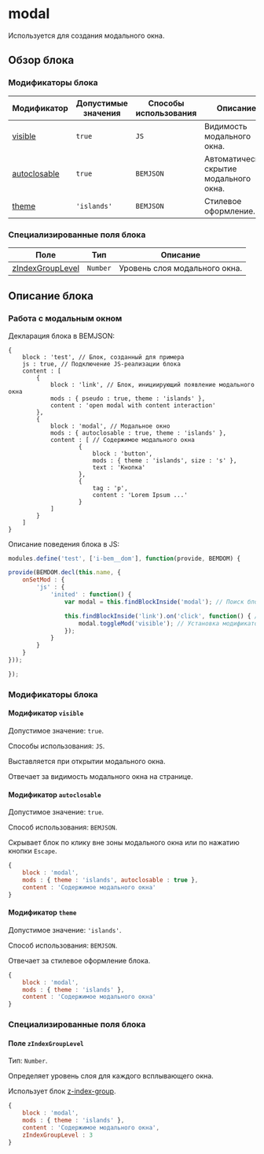 # modal

Используется для создания модального окна.

## Обзор блока

### Модификаторы блока

| Модификатор | Допустимые значения | Способы использования | Описание |
| ----------- | ------------------- | -------------------- | -------- |
| <a href="#visible">visible</a> | <code>true</code> | <code>JS</code> | Видимость модального окна. |
| <a href="#autoclosable">autoclosable</a> | <code>true</code>| <code>BEMJSON</code> | Автоматическое скрытие модального окна. |
| <a href="#theme">theme</a> | <code>'islands'</code> | <code>BEMJSON</code> | Стилевое оформление. |

### Специализированные поля блока

| Поле | Тип | Описание |
| ---- | --- | -------- |
| <a href="#zIndexGroupLevel">zIndexGroupLevel</a> | <code>Number</code> | Уровень слоя модального окна. |

## Описание блока

### Работа с модальным окном

Декларация блока в BEMJSON:

```bemjson
{
    block : 'test', // Блок, созданный для примера
    js : true, // Подключение JS-реализации блока
    content : [
        {
            block : 'link', // Блок, инициирующий появление модального окна
            mods : { pseudo : true, theme : 'islands' },
            content : 'open modal with content interaction'
        },
        {
            block : 'modal', // Модальное окно
            mods : { autoclosable : true, theme : 'islands' },
            content : [ // Содержимое модального окна
                    {
                        block : 'button',
                        mods : { theme : 'islands', size : 's' },
                        text : 'Кнопка'
                    },
                    {
                        tag : 'p',
                        content : 'Lorem Ipsum ...'
                    }
            ]
        }
    ]
}
```

Описание поведения блока в JS:

```js
modules.define('test', ['i-bem__dom'], function(provide, BEMDOM) {

provide(BEMDOM.decl(this.name, {
    onSetMod : {
        'js' : {
            'inited' : function() {
                var modal = this.findBlockInside('modal'); // Поиск блока `modal`

                this.findBlockInside('link').on('click', function() { // Поиск блока `link`
                    modal.toggleMod('visible'); // Установка модификатора `visible` по клику на ссылку.
                });
            }
        }
    }
}));

});
```

### Модификаторы блока

<a name="visible"></a>

#### Модификатор `visible`

Допустимое значение: `true`.

Способы использования: `JS`.

Выставляется при открытии модального окна.

Отвечает за видимость модального окна на странице.

<a name="autoclosable"></a>

#### Модификатор `autoclosable`

Допустимое значение: `true`.

Способ использования: `BEMJSON`.

Скрывает блок по клику вне зоны модального окна или по нажатию кнопки `Escape`.

```javascript
{
    block : 'modal',
    mods : { theme : 'islands', autoclosable : true },
    content : 'Содержимое модального окна'
}
```

<a name="theme"></a>

#### Модификатор `theme`

Допустимое значение: `'islands'`.

Способ использования: `BEMJSON`.

Отвечает за стилевое оформление блока.

```javascript
{
    block : 'modal',
    mods : { theme : 'islands' },
    content : 'Содержимое модального окна'
}
```

### Специализированные поля блока

<a name="zIndexGroupLevel"></a>

#### Поле `zIndexGroupLevel`

Тип: `Number`.

Определяет уровень слоя для каждого всплывающего окна.

Использует блок <a href="../z-index-group/z-index-group.ru.md">z-index-group</a>.

```javascript
{
    block : 'modal',
    mods : { theme : 'islands' },
    content : 'Содержимое модального окна',
    zIndexGroupLevel : 3
}
```
